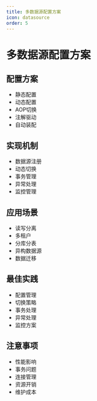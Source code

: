 ```yaml
---
title: 多数据源配置方案
icon: datasource
order: 5
---
```


# 多数据源配置方案

## 配置方案
- 静态配置
- 动态配置
- AOP切换
- 注解驱动
- 自动装配

## 实现机制
- 数据源注册
- 动态切换
- 事务管理
- 异常处理
- 监控管理

## 应用场景
- 读写分离
- 多租户
- 分库分表
- 异构数据源
- 数据迁移

## 最佳实践
- 配置管理
- 切换策略
- 事务处理
- 异常处理
- 监控方案

## 注意事项
- 性能影响
- 事务问题
- 连接管理
- 资源开销
- 维护成本
